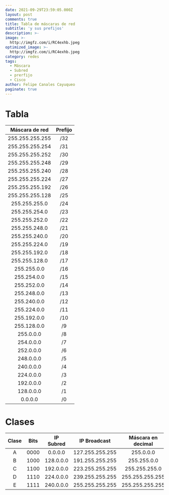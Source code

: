 ```yaml
---
date: 2021-09-29T23:59:05.000Z
layout: post
comments: true
title: Tabla de máscaras de red
subtitle: 'y sus prefijos'
description: >-
image: >-
  http://imgfz.com/i/RC4exhb.jpeg
optimized_image: >-
  http://imgfz.com/i/RC4exhb.jpeg
category: redes
tags:
  - Máscara
  - Subred
  - prerfijo
  - Cisco
author: Felipe Canales Cayuqueo
paginate: true
---
```


# Tabla

| Máscara de red | Prefijo |
| :--------: | :-------: |
| 255.255.255.255 | /32 |
| 255.255.255.254 | /31 |
| 255.255.255.252 | /30 |
| 255.255.255.248 | /29 |
| 255.255.255.240 | /28 |
| 255.255.255.224 | /27 |
| 255.255.255.192 | /26 |
| 255.255.255.128 | /25 |
| 255.255.255.0 | /24 |
| 255.255.254.0 | /23 |
| 255.255.252.0 | /22 |
| 255.255.248.0 | /21 |
| 255.255.240.0 | /20 |
| 255.255.224.0 | /19 |
| 255.255.192.0 | /18 |
| 255.255.128.0 | /17 |
| 255.255.0.0 | /16 |
| 255.254.0.0 | /15 |
| 255.252.0.0 | /14 |
| 255.248.0.0 | /13 |
| 255.240.0.0 | /12 |
| 255.224.0.0 | /11 |
| 255.192.0.0 | /10 |
| 255.128.0.0 | /9 |
| 255.0.0.0 | /8 |
| 254.0.0.0 | /7 |
| 252.0.0.0 | /6 |
| 248.0.0.0 | /5 |
| 240.0.0.0 | /4 |
| 224.0.0.0 | /3 |
| 192.0.0.0 | /2 |
| 128.0.0.0 | /1 |
| 0.0.0.0 | /0 |

# Clases

| Clase | Bits | IP Subred | IP Broadcast | Máscara en decimal | Prefijo |
| :--------: | :-------: | :-------: | :-------: | :-------: | :-------: |
| A | 0000 | 0.0.0.0 | 127.255.255.255 | 255.0.0.0 | /8 |
| B | 1000 | 128.0.0.0 | 191.255.255.255 | 255.255.0.0 | /16 |
| C | 1100 | 192.0.0.0 | 223.255.255.255 | 255.255.255.0 | /24 |
| D | 1110 | 224.0.0.0 | 239.255.255.255 | 255.255.255.255 | /32 |
| E | 1111 | 240.0.0.0 | 255.255.255.255 | 255.255.255.255 | /32 |
